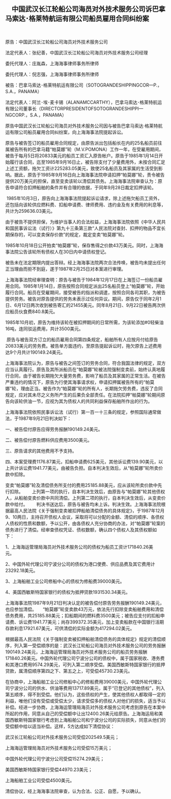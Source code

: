 ##     中国武汉长江轮船公司海员对外技术服务公司诉巴拿马索达･格莱特航运有限公司船员雇用合同纠纷案

       

原告：中国武汉长江轮船公司海员对外技术服务公司       

法定代表人：张纪善，中国武汉长江轮船公司海员对外技术服务公司经理       

委托代理人：庄胤森，上海海事律师事务所律师       

委托代理人：倪志强，上海海事律师事务所律师       

被告：巴拿马索达･格莱特航运有限公司（SOTOGRANDESHIPPINGCOR—P.，S.A.，PANAMA）      

 法定代表人：阿兰･埃･麦卡锡（ALANAMCCARTHY），巴拿马索达･格莱特航运有限公司董事长（DIRECTORPRESIDENTOFSOTOGRANDESHIPPI—NGCORP.，S.A.，PANAMA）       

原告中国武汉长江轮船公司海员对外技术服务公司因与被告巴拿马索达·格莱特航运有限公司船员雇用合同纠纷案，向上海海事法院提起诉讼。       

原告与被告签订的船员雇用合同规定，由原告派出包括船长在内的25名船员前往属被告所有的巴拿马籍“帕莫娜”轮（M.V.POMONA）工作一年，在受雇用期间，被告于每月5日将20833美元的船员工资汇入原告帐户。原告于1985年1月14日开始履行该合同，迄至1985年9月16日止，被告除支付了少量费用外，未按合同汇足上述工资额，拖欠工资计225283.05美元，致使25名船员及其家属的生活受到影响。据此，原告于1985年9月16日向上海海事法院申请扣押“帕莫娜”轮，责令被告提供20万美元的担保，直至变卖该轮以清偿其债务。上海海事法院审查认为：原告申请符合扣押船舶的条件并有合理的依据，于同年9月28日裁定扣押该轮。      

 1985年10月3日，原告向上海海事法院提起诉讼请求，除上述拖欠船员工资外，还包括向该轮供应燃料费、扣船申请费、律师费用、违约金及有关费用的利息等，共计为259636.03美元。       

由于被告不提供担保，为维护当事人的合法权益，上海海事法院依照《中华人民共和国民事诉讼法（试行）》第九十三条第三款“人民法院对查封、扣押的物品不宜长期保存的，可以变卖保存价款”的规定，裁定变卖“帕莫娜”轮。

1985年10月18日公开拍卖“帕莫娜”轮，保存售得之价款43万美元。同时，上海海事法院公告该轮所有债权人在30日内中请债权登记。

被告未在法定期限内提出答辩。经上海海事法院两次合法传唤，被告均未提出任何正当理由而拒不到庭，遂于1987年2月25日对本案进行审理。       

上海海事法院经审理查明：原告与被告于1984年12月17日在上海签订一份船员雇用合同。1985年1月14日，原告按照合同规定派出25名船员登上“帕莫娜”轮，开始履行合同。船员在受雇期间，接受被告的指派和调遣，按照合同各司其职，为被告提供劳务。被告对原告提供的劳务未表示过任何异议。期间，原告仅于同年2月1日、6月12日两次收到被告寄汇的21455美元。同年8月21日、9月22日被告两次供应船员伙食费840.8美元。       

1985年10月初，原告为维持该轮在被扣押期间的日常所需，为该轮添加#0轻柴油16吨，连同驳运费用，共计3500美元。      

 原告与被告双方订立的船员雇用合同第四条规定，船舶所有人应按月付给原告20833美元的劳务费。被告单方面违约，至原告提起诉讼时，拖欠原告上述费用达9个月共计190149.24美元。       

上海海事法院认为，原告与被告之间签订的劳务合同，符合我国法律的规定，双方应当认真履行。原告及其所派船员在“帕莫娜”轮被法院强制变卖前，始终认真地履行合同，由于被告长期拖欠大量劳务费，影响了船员及其家属的正常生活。在被告严重违约的情况下，原告为行使其海事请求权，申请扣押属被告所有的“帕莫娜”轮，理由正当。被告作为“帕莫娜”轮的所有人，长期拖欠劳务费，违反了合同规定，应对其未尽之义务所产生的后果负全部责任。在法院扣押“帕莫娜”轮期间原告向该轮供油一节，应视为其为债权人的共同利益保存船舶所作出的行为。

上海海事法院依照民事诉讼法（试行）第一百一十三条的规定，参照国际通常做法，于1987年9月21日判决如下：

一、被告偿付原告应得劳务报酬190149.24美元。

二、被告偿付原告燃料供应费用3500美元。

三、原告请求的其他费用不予支持。

四、本案受理费1176.87美元，扣船申请费625美元，其他诉讼费139.90美元，以上共计诉讼费1941.77美元，由被告负担。自本判决生效后，从“帕莫娜”轮所卖价款中扣除。

变卖“帕莫娜”轮及清偿债务所支付的费用25185.88美元，应从该轮所卖价款中先行扣除。       上列第一项的执行，自本判决生效后，由原告与“帕莫娜”轮其他债权人，从船舶变卖价款中共同清偿。上列第二项的执行，自本判决生效后，从变卖价款中给付。       判决书送达后，原告与被告均未上诉。判决生效。上海海事法院根据最高人民法院《关于强制变卖被扣押船舶清偿债务的具体规定》，于1987年12月9、10两日，主持召开债权人会议，采取将可以分配的金额、清偿的顺序、各债权人债权的性质和数额，予以公开，由各债权人充分协商的办法，对“帕莫娜”轮案的债务进行了清偿。经审查债权凭证、债权数额，确认四个债权人及其债权额如下：       

1、上海海运管理局海员对外技术服务公司的债权为船员工资计171840.26美元。       

2、中国外轮代理公司宁波分公司的债权为港口使费、供应品费及其它费用计23292.18美元。       

3、上海船舶工业公司修船中心的债权为修船费39000美元。       

4、美国西敏斯特国家银行的债权为抵押贷款1931530.34美元。

上海海事法院1987年9月21日判决认定的被告偿付原告劳务报酬190149.24美元，也应参加清偿。     “帕莫娜”轮变卖款43万元，依法先行扣除变卖船舶费用和清偿债务费用，共25185.88美元；扣船期间的燃料费3500美元；被告应支付的扣船申请费、诉讼费1941.77美元；尚存399372.35美元，加上变卖船款在中国银行活期存款利息17921.67美元，可供清偿的实际金额为417294.02美元。       

根据最高人民法院《关于强制变卖被扣押船舶清偿债务的具体规定》规定的清偿顺序，列入第一受偿顺序的是：武汉长江轮船公司海员对外技术服务公司的劳务报酬190149.24美元，上海海运管理局海员对外技术服务公司的船员劳务报酬171840.26美元。中国外轮代理公司宁波分公司的债权中，属于国家税收、港务费和其港口费用9574.29美元，可列入第二顺序受偿。美国西敏斯特国家银行的抵押贷款，属清偿顺序第四之下、第五之上，可受偿45730.23美元。       

在协商中，上海船舶工业公司修船中心的修船费用39000美元，中国外轮代理公司宁波分公司的供水、供油等费用13717.89美元，属于“已登记的其他债权”，列入第五顺序，得不到受偿。他们认为，这些债权的产生，使其他债权人都取得一定的利益，唯他们没有受偿或受偿太少，请求受偿多的债权人对他们的损失，适当予以补偿。经进一步协商，上海海运管理局海员对外技术服务公司考虑到原告在本案中所起的作用，同意从自己的受偿额中让出12400.26美元给原告。上海海运局和美国西敏斯特国家银行考虑到上海船舶公司和宁波分公司的实际损失，同意从他们的受偿额中给以适当补偿。这样，5方达成如下清偿协议：       

武汉长江轮船公司对外技术服务公司受偿202549.5美元；

上海海运管理局海员对外技术服务公司受偿15万美元；

中国外轮代理公司宁波分公司受偿15274.29美元；

美国西敏斯特国家银行受偿44970.23美元；

上海船舶工业公司受偿4500美元。

清偿协议，经上海海事法院审查，认为合法、公正、自愿，予以确认。


